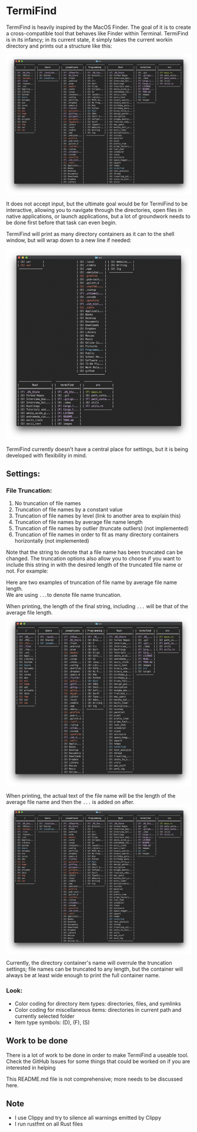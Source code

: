 # TermiFind

TermiFind is heavily inspired by the MacOS Finder.  The goal of it is to create
a cross-compatible tool that behaves like Finder within Terminal.  TermiFind is
in its infancy; in its current state, it simply takes the current workin
directory and prints out a structure like this:

![main example](./images/main_example.png)

It does not accept input, but the ultimate goal would be for TermiFind to be
interactive, allowing you to navigate through the directories, open files in
native applications, or launch applications, but a lot of groundwork needs to be
done first before that task can even begin.

TermiFind will print as many directory containers as it can to the shell window,
but will wrap down to a new line if needed:

![wrap example](./images/wrap_example.png)

TermiFind currently doesn't have a central place for settings, but it is being
developed with flexibility in mind.

## Settings:

### File Truncation:

1. No truncation of file names
2. Truncation of file names by a constant value
3. Truncation of file names by level (link to another area to explain this)
4. Truncation of file names by average file name length
5. Truncation of file names by outlier (truncate outliers) (not implemented)
6.  Truncation of file names in order to fit as many directory containers
  horizontally (not implemented)

Note that the string to denote that a file name has been truncated can be
changed.  The truncation options also allow you to choose if you want to include
this string in with the desired length of the truncated file name or not.  For
example:

Here are two examples of truncation of file name by average file name length.  
We are using `...`to denote file name truncation.

When printing, the length of the final string, including `...` will be that of
the average file length.
![truncation average include truncation string](./images/truncation_average_include_truncation_string.png)

When printing, the actual text of the file name will be the length of the
average file name and then the `...` is added on after.
![truncation average exclude truncation string](./images/truncation_average_exclude_truncation_string.png)

Currently, the directory container's name will overrule the truncation settings;
file names can be truncated to any length, but the container will always be at
least wide enough to print the full container name.

### Look:

- Color coding for directory item types: directories, files, and symlinks
- Color coding for miscellaneous items: directories in current path and
  currently selected folder
- Item type symbols: (D), (F), (S)

## Work to be done

There is a lot of work to be done in order to make TermiFind a useable tool.
Check the GitHub Issues for some things that could be worked on if you are
interested in helping

This README.md file is not comprehensive; more needs to be discussed here.

## Note

- I use Clippy and try to silence all warnings emitted by Clippy
- I run rustfmt on all Rust files
